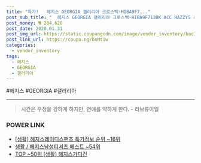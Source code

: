 ```yaml
--- 
title: "특가!   헤지스 GEORGIA 갤러리아 크로스백-HIBA9F7..." 
post_sub_title: "  헤지스 GEORGIA 갤러리아 크로스백-HIBA9F713BK ACC HAZZYS 스퀘어 블랙 스티치장식" 
post_money: ₩ 284,620 
post_date: 2020.01.31 
post_img_url: https://static.coupangcdn.com/image/vendor_inventory/bac1/5f97eab6f32b8694fcd919f636664c1293ed2bba20c16ba17746b453bbb7.JPG 
post_link_url: https://coupa.ng/bnMt1w 
categories: 
  - vendor_inventory 
tags: 
  - 헤지스 
  - GEORGIA 
  - 갤러리아 
--- 
```

  #헤지스 #GEORGIA #갤러리아 
<hr> 

> 시간은 우정을 강하게 하지만, 연애를 약하게 한다. - 라브류이엘 


### POWER LINK

* <a href="https://blog.naver.com/sakai111/221778632734" target="_blank"> [생활] 헤지스레이디스팬츠 특가정보 순위 ~16위</a>
* <a href="https://blog.naver.com/santokki14/221785746558" target="_blank">생활 / 헤지스남성티셔츠 베스트 ~54위</a>
* <a href="https://blog.naver.com/an0733/221788275968" target="_blank"> TOP ~50위 [생활] 헤지스가디건</a>
